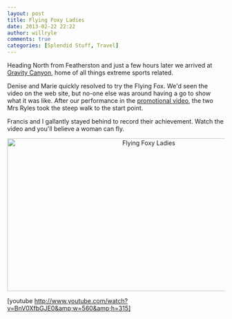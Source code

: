 ```yaml
---
layout: post
title: Flying Foxy Ladies
date: 2013-02-22 22:22
author: willryle
comments: true
categories: [Splendid Stuff, Travel]
---
```

Heading North from Featherston and just a few hours later we arrived at <a href="http://www.gravitycanyon.co.nz" target="_blank">Gravity Canyon</a>, home of all things extreme sports related.

Denise and Marie quickly resolved to try the Flying Fox. We'd seen the video on the web site, but no-one else was around having a go to show what it was like. After our performance in the <a title="Unexpected Celebrity" href="http://willryle.wordpress.com/2013/02/22/unexpected-celebrity/" target="_blank">promotional video</a>, the two Mrs Ryles took the steep walk to the start point.

<!--more-->

Francis and I gallantly stayed behind to record their achievement. Watch the video and you'll believe a woman can fly.
<p style="text-align:center;"><a href="http://willryle.files.wordpress.com/2013/02/flying-foxy-ladies.jpg" target="_blank"><img class="aligncenter size-large wp-image-1507" alt="Flying Foxy Ladies" src="http://willryle.files.wordpress.com/2013/02/flying-foxy-ladies.jpg?w=640" width="640" height="354" /></a></p>

[youtube http://www.youtube.com/watch?v=BnV0XfbGJE0&amp;w=560&amp;h=315]
